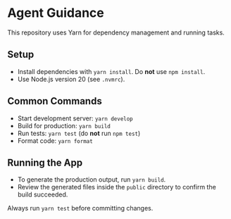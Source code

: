 # Agent Guidance

This repository uses Yarn for dependency management and running tasks.

## Setup
- Install dependencies with `yarn install`. Do **not** use `npm install`.
- Use Node.js version 20 (see `.nvmrc`).

## Common Commands
- Start development server: `yarn develop`
- Build for production: `yarn build`
- Run tests: `yarn test` (do **not** run `npm test`)
- Format code: `yarn format`

## Running the App
- To generate the production output, run `yarn build`.
- Review the generated files inside the `public` directory to confirm the build succeeded.

Always run `yarn test` before committing changes.
